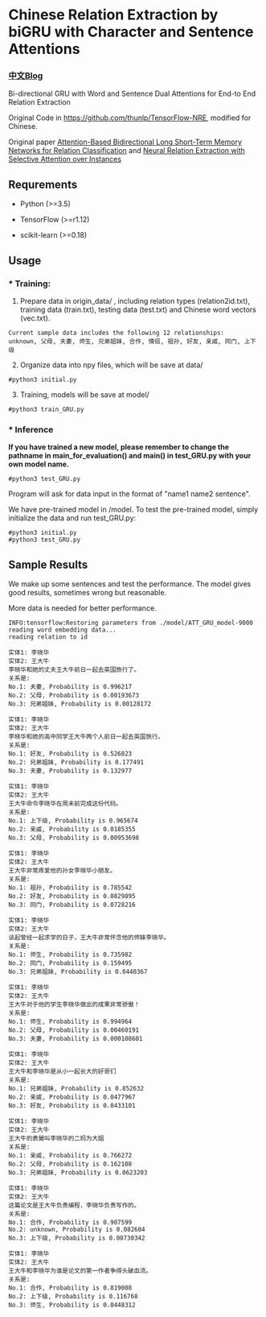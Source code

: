 
# Chinese Relation Extraction by biGRU with Character and Sentence Attentions

### [中文Blog](https://blog.csdn.net/weixin_37947156/article/details/94356988)

Bi-directional GRU with Word and Sentence Dual Attentions for End-to End Relation Extraction

Original Code in https://github.com/thunlp/TensorFlow-NRE, modified for Chinese.

Original paper [Attention-Based Bidirectional Long Short-Term Memory Networks for Relation Classification](http://anthology.aclweb.org/P16-2034) and [Neural Relation Extraction with Selective Attention over Instances](http://aclweb.org/anthology/P16-1200)

## Requrements

* Python (>=3.5)

* TensorFlow (>=r1.12)

* scikit-learn (>=0.18)


## Usage


### * Training:

1. Prepare data in origin_data/ , including relation types (relation2id.txt), training data (train.txt), testing data (test.txt) and Chinese word vectors (vec.txt).

```
Current sample data includes the following 12 relationships:
unknown, 父母, 夫妻, 师生, 兄弟姐妹, 合作, 情侣, 祖孙, 好友, 亲戚, 同门, 上下级
```

2. Organize data into npy files, which will be save at data/
```
#python3 initial.py
```

3. Training, models will be save at model/
```
#python3 train_GRU.py
```


### * Inference

**If you have trained a new model, please remember to change the pathname in main_for_evaluation() and main() in test_GRU.py with your own model name.**

```
#python3 test_GRU.py
```

Program will ask for data input in the format of "name1 name2 sentence".

We have pre-trained model in /model. To test the pre-trained model, simply initialize the data and run test_GRU.py:

```
#python3 initial.py
#python3 test_GRU.py
```


## Sample Results

We make up some sentences and test the performance. The model gives good results, sometimes wrong but reasonable.

More data is needed for better performance.

```
INFO:tensorflow:Restoring parameters from ./model/ATT_GRU_model-9000
reading word embedding data...
reading relation to id

实体1: 李晓华
实体2: 王大牛
李晓华和她的丈夫王大牛前日一起去英国旅行了。
关系是:
No.1: 夫妻, Probability is 0.996217
No.2: 父母, Probability is 0.00193673
No.3: 兄弟姐妹, Probability is 0.00128172

实体1: 李晓华
实体2: 王大牛
李晓华和她的高中同学王大牛两个人前日一起去英国旅行。
关系是:
No.1: 好友, Probability is 0.526823
No.2: 兄弟姐妹, Probability is 0.177491
No.3: 夫妻, Probability is 0.132977

实体1: 李晓华
实体2: 王大牛
王大牛命令李晓华在周末前完成这份代码。
关系是:
No.1: 上下级, Probability is 0.965674
No.2: 亲戚, Probability is 0.0185355
No.3: 父母, Probability is 0.00953698

实体1: 李晓华
实体2: 王大牛
王大牛非常疼爱他的孙女李晓华小朋友。
关系是:
No.1: 祖孙, Probability is 0.785542
No.2: 好友, Probability is 0.0829895
No.3: 同门, Probability is 0.0728216

实体1: 李晓华
实体2: 王大牛
谈起曾经一起求学的日子，王大牛非常怀念他的师妹李晓华。
关系是:
No.1: 师生, Probability is 0.735982
No.2: 同门, Probability is 0.159495
No.3: 兄弟姐妹, Probability is 0.0440367

实体1: 李晓华
实体2: 王大牛
王大牛对于他的学生李晓华做出的成果非常骄傲！
关系是:
No.1: 师生, Probability is 0.994964
No.2: 父母, Probability is 0.00460191
No.3: 夫妻, Probability is 0.000108601

实体1: 李晓华
实体2: 王大牛
王大牛和李晓华是从小一起长大的好哥们
关系是:
No.1: 兄弟姐妹, Probability is 0.852632
No.2: 亲戚, Probability is 0.0477967
No.3: 好友, Probability is 0.0433101

实体1: 李晓华
实体2: 王大牛
王大牛的表舅叫李晓华的二妈为大姐
关系是:
No.1: 亲戚, Probability is 0.766272
No.2: 父母, Probability is 0.162108
No.3: 兄弟姐妹, Probability is 0.0623203

实体1: 李晓华
实体2: 王大牛
这篇论文是王大牛负责编程，李晓华负责写作的。
关系是:
No.1: 合作, Probability is 0.907599
No.2: unknown, Probability is 0.082604
No.3: 上下级, Probability is 0.00730342

实体1: 李晓华
实体2: 王大牛
王大牛和李晓华为谁是论文的第一作者争得头破血流。
关系是:
No.1: 合作, Probability is 0.819008
No.2: 上下级, Probability is 0.116768
No.3: 师生, Probability is 0.0448312
```

